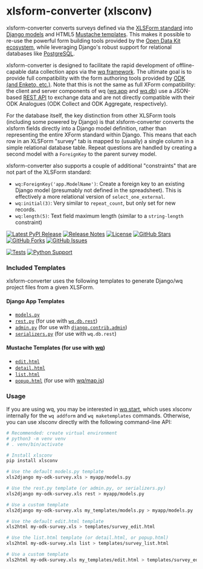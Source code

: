 # xlsform-converter (xlsconv)

xlsform-converter converts surveys defined via the [XLSForm standard] into [Django models] and HTML5 [Mustache templates].  This makes it possible to re-use the powerful form building tools provided by the [Open Data Kit ecosystem][ecosystem], while leveraging Django's robust support for relational databases like [PostgreSQL].

xlsform-converter is designed to facilitate the rapid development of offline-capable data collection apps via the [wq framework].  The ultimate goal is to provide full compatibility with the form authoring tools provided by [ODK (and Enketo, etc.)][ecosystem].  Note that this is not the same as full XForm compatibility: the client and server components of wq ([wq.app] and [wq.db]) use a JSON-based [REST API] to exchange data and are not directly compatible with their ODK Analogues (ODK Collect and ODK Aggregate, respectively).

For the database itself, the key distinction from other XLSForm tools (including some powered by Django) is that xlsform-converter converts the xlsform fields directly into a Django model definition, rather than representing the entire XForm standard within Django.  This means that each row in an XLSForm "survey" tab is mapped to (usually) a single column in a simple relational database table.  Repeat questions are handled by creating a second model with a `ForeignKey` to the parent survey model.

xlsform-converter also supports a couple of additional "constraints" that are not part of the XLSForm standard:

 * `wq:ForeignKey('app.ModelName')`: Create a foreign key to an existing Django model (presumably not defined in the spreadsheet).  This is effectively a more relational version of `select_one_external`.
 * `wq:initial(3)`: Very similar to `repeat_count`, but only set for new records.
 * `wq:length(5)`: Text field maximum length (similar to a `string-length` constraint)

[![Latest PyPI Release](https://img.shields.io/pypi/v/xlsconv.svg)](https://pypi.org/project/xlsconv)
[![Release Notes](https://img.shields.io/github/release/wq/xlsform-converter.svg)](https://github.com/wq/xlsform-converter/releases)
[![License](https://img.shields.io/pypi/l/xlsconv.svg)](https://github.com/wq/xlsform-converter/blob/master/LICENSE)
[![GitHub Stars](https://img.shields.io/github/stars/wq/xlsform-converter.svg)](https://github.com/wq/xlsform-converter/stargazers)
[![GitHub Forks](https://img.shields.io/github/forks/wq/xlsform-converter.svg)](https://github.com/wq/xlsform-converter/network)
[![GitHub Issues](https://img.shields.io/github/issues/wq/xlsform-converter.svg)](https://github.com/wq/xlsform-converter/issues)

[![Tests](https://github.com/wq/xlsform-converter/actions/workflows/test.yml/badge.svg)](https://github.com/wq/xlsform-converter/actions/workflows/test.yml)
[![Python Support](https://img.shields.io/pypi/pyversions/xlsconv.svg)](https://pypi.python.org/pypi/xlsconv)

### Included Templates

xlsform-converter uses the following templates to generate Django/wq project files from a given XLSForm.

#### Django App Templates
   - [`models.py`](https://github.com/wq/xlsform-converter/blob/master/xlsconv/templates/models.py-tpl)
   - [`rest.py`](https://github.com/wq/xlsform-converter/blob/master/xlsconv/templates/rest.py-tpl) (for use with [`wq.db.rest`](https://wq.io/docs/about-rest))
   - [`admin.py`](https://github.com/wq/xlsform-converter/blob/master/xlsconv/templates/admin.py-tpl) (for use with [`django.contrib.admin`](https://docs.djangoproject.com/en/1.10/ref/contrib/admin/))
   - [`serializers.py`](https://github.com/wq/xlsform-converter/blob/master/xlsconv/templates/serializers.py-tpl) (for use with `wq.db.rest`)

#### Mustache Templates (for use with [wq](https://wq.io/docs/templates))
   - [`edit.html`](https://github.com/wq/xlsform-converter/blob/master/xlsconv/templates/edit.html)
   - [`detail.html`](https://github.com/wq/xlsform-converter/blob/master/xlsconv/templates/detail.html)
   - [`list.html`](https://github.com/wq/xlsform-converter/blob/master/xlsconv/templates/list.html)
   - [`popup.html`](https://github.com/wq/xlsform-converter/blob/master/xlsconv/templates/popup.html) (for use with [wq/map.js](https://wq.io/docs/map-js))

### Usage

If you are using wq, you may be interested in [wq.start], which uses xlsconv internally for the `wq addform` and `wq maketemplates` commands.  Otherwise, you can use xlsconv directly with the following command-line API:

```bash
# Recommended: create virtual environment
# python3 -m venv venv
# . venv/bin/activate

# Install xlsconv
pip install xlsconv

# Use the default models.py template
xls2django my-odk-survey.xls > myapp/models.py

# Use the rest.py template (or admin.py, or serializers.py)
xls2django my-odk-survey.xls rest > myapp/models.py

# Use a custom template
xls2django my-odk-survey.xls my_templates/models.py > myapp/models.py

# Use the default edit.html template
xls2html my-odk-survey.xls > templates/survey_edit.html

# Use the list.html template (or detail.html, or popup.html)
xls2html my-odk-survey.xls list > templates/survey_list.html

# Use a custom template
xls2html my-odk-survey.xls my_templates/edit.html > templates/survey_edit.html
```

[XLSForm standard]: http://xlsform.org/
[Django models]: https://docs.djangoproject.com/en/1.9/topics/db/models/
[Mustache templates]: https://wq.io/docs/templates
[ecosystem]: https://enketo.org/openrosa
[PostgreSQL]: http://www.postgresql.org/
[wq framework]: https://wq.io/
[wq.app]: https://wq.io/wq.app
[wq.db]: https://wq.io/wq.db
[REST API]: https://wq.io/docs/url-structure
[wq.start]: https://github.com/wq/wq-django-template
